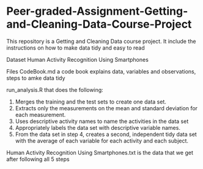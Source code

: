 # Peer-graded-Assignment-Getting-and-Cleaning-Data-Course-Project

This repository is a  Getting and Cleaning Data course project. It include the instructions on how to make data tidy and easy to read

Dataset
Human Activity Recognition Using Smartphones

Files
CodeBook.md a code book explains data, variables and observations, steps to amke data tidy

run_analysis.R that does the following:
1) Merges the training and the test sets to create one data set.
2) Extracts only the measurements on the mean and standard deviation for each measurement. 
3) Uses descriptive activity names to name the activities in the data set
4) Appropriately labels the data set with descriptive variable names. 
5) From the data set in step 4, creates a second, independent tidy data set with the average of each variable for each activity and each subject.

Human Activity Recognition Using Smartphones.txt is the data that we get after following all 5 steps
